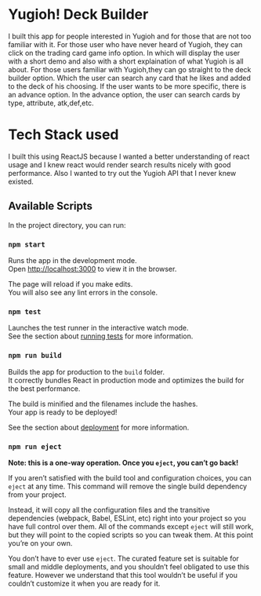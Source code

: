 # Yugioh! Deck Builder
I built this app for people interested in Yugioh and for those that are not too familiar with it. For those user who have never heard of Yugioh, they can click on the trading card game info option. In which will display the user with a short demo and also with a short explaination of what Yugioh is all about. For those users familiar with Yugioh,they can go straight to the deck builder option. Which the user can search any card that he likes and added to the deck of his choosing. If the user wants to be more specific, there is an advance option. In the advance option, the user can search cards by type, attribute, atk,def,etc.

# Tech Stack used
I built this using ReactJS because I wanted a better understanding of react usage and I knew react would render search results nicely with good performance. Also I wanted to try out the Yugioh API that I never knew existed.
## Available Scripts

In the project directory, you can run:

### `npm start`

Runs the app in the development mode.\
Open [http://localhost:3000](http://localhost:3000) to view it in the browser.

The page will reload if you make edits.\
You will also see any lint errors in the console.

### `npm test`

Launches the test runner in the interactive watch mode.\
See the section about [running tests](https://facebook.github.io/create-react-app/docs/running-tests) for more information.

### `npm run build`

Builds the app for production to the `build` folder.\
It correctly bundles React in production mode and optimizes the build for the best performance.

The build is minified and the filenames include the hashes.\
Your app is ready to be deployed!

See the section about [deployment](https://facebook.github.io/create-react-app/docs/deployment) for more information.

### `npm run eject`

**Note: this is a one-way operation. Once you `eject`, you can’t go back!**

If you aren’t satisfied with the build tool and configuration choices, you can `eject` at any time. This command will remove the single build dependency from your project.

Instead, it will copy all the configuration files and the transitive dependencies (webpack, Babel, ESLint, etc) right into your project so you have full control over them. All of the commands except `eject` will still work, but they will point to the copied scripts so you can tweak them. At this point you’re on your own.

You don’t have to ever use `eject`. The curated feature set is suitable for small and middle deployments, and you shouldn’t feel obligated to use this feature. However we understand that this tool wouldn’t be useful if you couldn’t customize it when you are ready for it.
